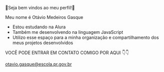💫Seja bem vindos ao meu perfil!💫

 Meu nome é Otávio Medeiros Gasque

* Estou estudando na Alura
* Também me desenvolvendo na linguagem JavaScript
* Utilizo esse espaço para a minha organização e compartilhamento dos meus projetos desenvolvidos

 VOCÊ PODE ENTRAR EM CONTATO COMIGO POR AQUI 👇👇

 
 otavio.gasque@escola.pr.gov.br
